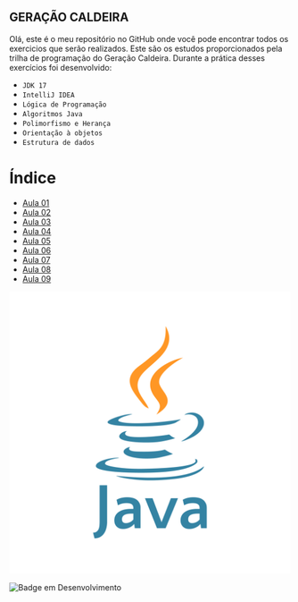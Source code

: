 ## GERAÇÃO CALDEIRA 
Olá, este é o meu repositório no GitHub onde você pode encontrar todos os exercicios que serão realizados.
Este são os estudos proporcionados pela trilha de programação do Geração Caldeira.
Durante a prática desses exercícios foi desenvolvido:

- `JDK 17`
- `IntelliJ IDEA`
- `Lógica de Programação`
- `Algoritmos Java`
- `Polimorfismo e Herança`
- `Orientação à objetos `
- `Estrutura de dados `
# Índice

* [Aula 01](https://github.com/anitaeverywhere/Java-Caldeira/tree/main/Aula01)
* [Aula 02](https://github.com/anitaeverywhere/Java-Caldeira/tree/main/Aula02)
* [Aula 03](https://github.com/anitaeverywhere/Java-Caldeira/tree/main/Aula03)
* [Aula 04](https://github.com/anitaeverywhere/Java-Caldeira/tree/main/Aula04)
* [Aula 05](https://github.com/anitaeverywhere/Java-Caldeira/tree/main/Aula05/src)
* [Aula 06](https://github.com/anitaeverywhere/Java-Caldeira/tree/main/Aula06)
* [Aula 07]()
* [Aula 08]()
* [Aula 09](https://github.com/sdksantana/Projeto-Revisao-ERMR)




![java.png](java.png)


![Badge em Desenvolvimento](http://img.shields.io/static/v1?label=STATUS&message=EM%20DESENVOLVIMENTO&color=GREEN&style=for-the-badge)